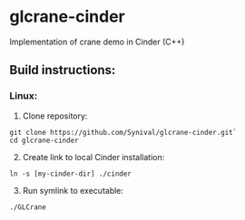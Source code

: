 # glcrane-cinder
Implementation of crane demo in Cinder (C++)

## Build instructions:

### Linux:

1. Clone repository:

```
git clone https://github.com/Synival/glcrane-cinder.git`
cd glcrane-cinder
```

2. Create link to local Cinder installation:

```
ln -s [my-cinder-dir] ./cinder
```

3. Run symlink to executable:

```
./GLCrane
```
